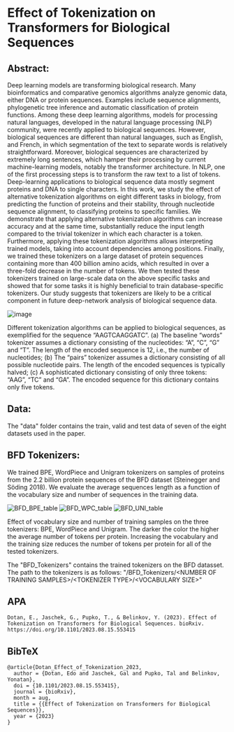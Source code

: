 # Effect of Tokenization on Transformers for Biological Sequences
## Abstract:
Deep learning models are transforming biological research. Many bioinformatics and comparative genomics algorithms analyze genomic data, either DNA or protein sequences. Examples include sequence alignments, phylogenetic tree inference and automatic classification of protein functions. Among these deep learning algorithms, models for processing natural languages, developed in the natural language processing (NLP) community, were recently applied to biological sequences.  However, biological sequences are different than natural languages, such as English, and French, in which segmentation of the text to separate words is relatively straightforward. Moreover, biological sequences are characterized by extremely long sentences, which hamper their processing by current machine-learning models, notably the transformer architecture. In NLP, one of the first processing steps is to transform the raw text to a list of tokens. Deep-learning applications to biological sequence data mostly segment proteins and DNA to single characters. In this work, we study the effect of alternative tokenization algorithms on eight different tasks in biology, from predicting the function of proteins and their stability, through nucleotide sequence alignment, to classifying proteins to specific families. We demonstrate that applying alternative tokenization algorithms can increase accuracy and at the same time, substantially reduce the input length compared to the trivial tokenizer in which each character is a token. Furthermore, applying these tokenization algorithms allows interpreting trained models, taking into account dependencies among positions. Finally, we trained these tokenizers on a large dataset of protein sequences containing more than 400 billion amino acids, which resulted in over a three-fold decrease in the number of tokens. We then tested these tokenizers trained on large-scale data on the above specific tasks and showed that for some tasks it is highly beneficial to train database-specific tokenizers. Our study suggests that tokenizers are likely to be a critical component in future deep-network analysis of biological sequence data. 

![image](https://github.com/idotan286/BiologicalTokenizers/assets/58917533/d69893e2-7114-41a8-8d46-9b025b2d2840)

Different tokenization algorithms can be applied to biological sequences, as exemplified for the sequence “AAGTCAAGGATC”. (a) The baseline “words” tokenizer assumes a dictionary consisting of the nucleotides: “A”, “C”, “G” and “T”. The length of the encoded sequence is 12, i.e., the number of nucleotides; (b) The “pairs” tokenizer assumes a dictionary consisting of all possible nucleotide pairs. The length of the encoded sequences is typically halved; (c) A sophisticated dictionary consisting of only three tokens: “AAG”, “TC” and “GA”. The encoded sequence for this dictionary contains only five tokens.

## Data:
The "data" folder contains the train, valid and test data of seven of the eight datasets used in the paper.

## BFD Tokenizers:

We trained BPE, WordPiece and Unigram tokenizers on samples of proteins from the 2.2 billion protein sequences of the BFD dataset (Steinegger and Söding 2018). We evaluate the average sequences length as a function of the vocabulary size and number of sequences in the training data.

![BFD_BPE_table](https://github.com/idotan286/BiologicalTokenizers/assets/58917533/710b7aa7-0dde-46bb-9ddf-39a84b579d71)
![BFD_WPC_table](https://github.com/idotan286/BiologicalTokenizers/assets/58917533/8adfe5a7-25f5-4723-a87a-8598c6a76ff6)
![BFD_UNI_table](https://github.com/idotan286/BiologicalTokenizers/assets/58917533/4462e782-0b21-4377-a5fe-309685141538)

Effect of vocabulary size and number of training samples on the three tokenizers: BPE, WordPiece and Unigram. The darker the color the higher the average number of tokens per protein. Increasing the vocabulary and the training size reduces the number of tokens per protein for all of the tested tokenizers. 

The "BFD_Tokenizers" contains the trained tokenizers on the BFD datasset. The path to the tokenizers is as follows: "/BFD_Tokenizers/\<NUMBER OF TRAINING SAMPLES\>/\<TOKENIZER TYPE\>/\<VOCABULARY SIZE\>"

## APA

```
Dotan, E., Jaschek, G., Pupko, T., & Belinkov, Y. (2023). Effect of Tokenization on Transformers for Biological Sequences. bioRxiv. https://doi.org/10.1101/2023.08.15.553415
```


## BibTeX
```
@article{Dotan_Effect_of_Tokenization_2023,
  author = {Dotan, Edo and Jaschek, Gal and Pupko, Tal and Belinkov, Yonatan},
  doi = {10.1101/2023.08.15.553415},
  journal = {bioRxiv},
  month = aug,
  title = {{Effect of Tokenization on Transformers for Biological Sequences}},
  year = {2023}
}

```
